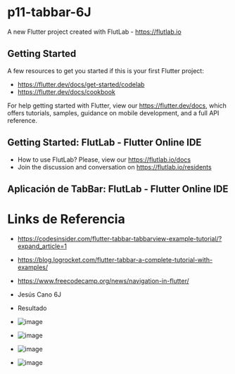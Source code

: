 # p11-tabbar-6J

A new Flutter project created with FlutLab - https://flutlab.io

## Getting Started

A few resources to get you started if this is your first Flutter project:

- https://flutter.dev/docs/get-started/codelab
- https://flutter.dev/docs/cookbook

For help getting started with Flutter, view our
https://flutter.dev/docs, which offers tutorials,
samples, guidance on mobile development, and a full API reference.

## Getting Started: FlutLab - Flutter Online IDE

- How to use FlutLab? Please, view our https://flutlab.io/docs
- Join the discussion and conversation on https://flutlab.io/residents

## Aplicación de TabBar: FlutLab - Flutter Online IDE
# Links de Referencia
- https://codesinsider.com/flutter-tabbar-tabbarview-example-tutorial/?expand_article=1
- https://blog.logrocket.com/flutter-tabbar-a-complete-tutorial-with-examples/
- https://www.freecodecamp.org/news/navigation-in-flutter/
- Jesús Cano 6J

  
- Resultado
- ![image](https://github.com/JesusRafaelCanoFlores5A/Act11-TabBar-6J-Cano/assets/143547897/ec9718e4-5638-4dc2-870b-2ec183e397ad)
- ![image](https://github.com/JesusRafaelCanoFlores5A/Act11-TabBar-6J-Cano/assets/143547897/29e6a43d-0728-44db-a40d-de2dab25ca65)
- ![image](https://github.com/JesusRafaelCanoFlores5A/Act11-TabBar-6J-Cano/assets/143547897/96eff22d-c4dd-4bb3-bc7f-3feae0d76379)
- ![image](https://github.com/JesusRafaelCanoFlores5A/Act11-TabBar-6J-Cano/assets/143547897/b82887d7-0558-440c-93c8-575a2d6c3018)



